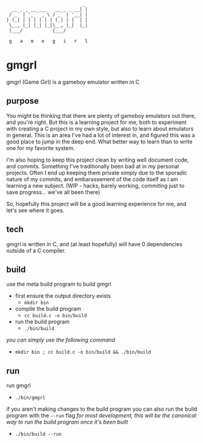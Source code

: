 ```
                            _ 
  __ _ _ __ ___   __ _ _ __| |
 / _` | '_ ` _ \ / _` | '__| |
| (_| | | | | | | (_| | |  | |
 \__, |_| |_| |_|\__, |_|  |_|
 |___/           |___/        
 
 g   a   m   e   g   i   r   l
```

# gmgrl
gmgrl (Game Girl) is a gameboy emulator written in C

## purpose
You might be thinking that there are plenty of gameboy emulators out there, and you're right.
But this is a learning project for me, both to experiment with creating a C project in my own style, but also
to learn about emulators in general. This is an area I've had a lot of interest in, and figured this was a good
place to jump in the deep end. What better way to learn than to write one for my favorite system.

I'm also hoping to keep this project clean by writing well document code, and commits. Something
I've traditionally been bad at in my personal projects. Often I end up keeping them private simply
due to the sporadic nature of my commits, and embarassement of the code itself as I am learning a new subject.
(WIP - hacks, barely working, commiting just to save progress... we've all been there)

So, hopefully this project will be a good learning experience for me, and let's see where it goes.

## tech
gmgrl is written in C, and (at least hopefully) will have 0 dependencies outside of a C compiler.

## build 
use the meta build program to build gmgrl
- first ensure the output directory exists
    - `mkdir bin`
- compile the build program
    - `cc build.c -o bin/build`
- run the build program
    - `./bin/build`

*you can simply use the following command*
- `mkdir bin ; cc build.c -o bin/build && ./bin/build`

## run
run gmgrl
- `./bin/gmgrl`

if you aren't making changes to the build program you can also run the build program with the `--run` flag
*for most development, this will be the canonical way to run the build program once it's been built*
- `./bin/build --run`

